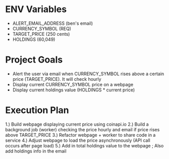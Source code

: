 # ENV Variables

- ALERT_EMAIL_ADDRESS (ben's email)
- CURRENCY_SYMBOL (REQ)
- TARGET_PRICE (250 cents)
- HOLDINGS (60,049)

# Project Goals

- Alert the user via email when CURRENCY_SYMBOL rises above a certain price (TARGET_PRICE). It will check hourly
- Display current CURRENCY_SYMBOL price on a webpage
- Display current holdings value (HOLDINGS * current price)

# Execution Plan

1.) Build webpage displaying current price using coinapi.io
2.) Build a background job (worker) checking the price hourly and email if price rises above TARGET_PRICE
3.) Refactor webpage + worker to share code in a service
4.) Adjust webpage to load the price asynchronously (API call occurs after page load)
5.) Add in total holdings value to the webpage ; Also add holdings info in the email
